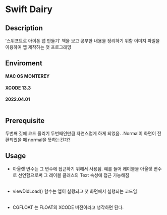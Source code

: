 # Swift Dairy

## Description
'스위프트로 아이폰 앱 만들기' 책을 보고 공부한 내용을 정리하기 위함
이미지 파일을 이용하여 앱 제작하는 첫 프로그래밍


## Enviroment
#### MAC OS MONTEREY
#### XCODE 13.3
#### 2022.04.01 <br></br>

## Prerequisite
두번째 깃에 코드 올리기
두번째인만큼 자연스럽게 하게 되었음. 
.Normal이 화면이 전환되었을 때 normal을 뜻하는건가?
  

## Usage
- 아울렛 변수는 그 변수에 접근하기 위해서 사용됨.
예를 들어 레이블을 아울렛 변수로 선언함으로써 그 레이블 클래스의 Text 속성에 접근 가능해짐
<br></br>

- viewDidLoad() 함수는 앱이 실행되고 첫 화면에서 실행되는 코드임
<br></br>

- CGFLOAT 는 FLOAT의 XCODE 버전이라고 생각하면 된다.



